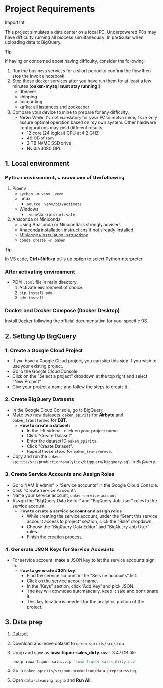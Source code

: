 # Project Requirements

> [!IMPORTANT]
> This project simulates a data center on a local PC. Underpowered PCs may have difficulty running all process simultaneously. In particular when uploading data to BigQuery.

> [!TIP]
> If having or concerned about having difficulty, consider the following:
>
> 1. Run the business services for a short period to confirm the flow then stop the invoice notebook.
> 1. Stop these docker services after you have run them for at least a few minutes (**oaken-mysql must stay running!**):
>    - dbeaver
>    - shipping
>    - accounting
>    - kafka: all instances and zookeeper
> 1. Compare your device to mine to prepare for any difficulty.
>    - **Note:** While it's not mandatory for your PC to match mine, I can only assure optimal operation based on my own system. Other hardware configurations may yield different results.
>       - 12 core (24 logical) CPU at 4.2 GHZ
>       - 48 GB of ram
>       - 2 TB NVME SSD drive
>       - Nvidia 3080 GPU

## 1. Local environment

### Python environment, choose one of the following

1. Pipenv
    - `python -m venv .venv`
    - Linux
        - `source .venv/bin/activate`
    - Windows
        - `.venv\Scripts\activate`
1. Anaconda or Miniconda
    - Using Anaconda or Miniconda is strongly advised.
    - [Anaconda installation instructions](https://docs.anaconda.com/free/anaconda/install/index.html) if not already installed.
    - [Miniconda installation instructions](https://docs.anaconda.com/free/miniconda/)
    - `conda create -n oaken`

> [!TIP]
> In VS code, **Ctrl+Shift+p** pulls up option to select Python interpreter.

### After activating environment

- PDM `.toml` file in main directory.
    1. Activate environment of choice.
    1. `pip install pdm`
    1. `pdm install`

### Docker and Docker Compose (Docker Desktop)

Install [Docker](https://docs.docker.com/get-docker/) following the official documentation for your specific OS.

## 2. Setting Up BigQuery

### 1. Create a Google Cloud Project

- If you have a Google Cloud project, you can skip this step if you wish to use your existing project.
- Go to the [Google Cloud Console](https://console.cloud.google.com/).
- Click on the "Select a project" dropdown at the top right and select "New Project".
- Give your project a name and follow the steps to create it.

### 2. Create BigQuery Datasets

- In the Google Cloud Console, go to BigQuery.
- Make two new datasets: `oaken_spirits` for **Airbyte** and `oaken_transformed` for **DBT**.
  - **How to create a dataset:**
    - In the left sidebar, click on your project name.
    - Click “Create Dataset”.
    - Enter the dataset ID  `oaken_spirits`.
    - Click "Create Dataset".
    - Repeat these steps for `oaken_transformed`.
- Copy and run the `oaken-spirits/src/production/analytics/bigquery/bigquery.sql` in BigQuery.

### 3. Create Service Accounts and Assign Roles

- Go to “IAM & Admin” > “Service accounts” in the Google Cloud Console.
- Click “Create Service Account”.
- Name your service account, `oaken-service-account`.
- Assign the “BigQuery Data Editor” and “BigQuery Job User” roles to the service account.
  - **How to create a service account and assign roles:**
    - While creating the service account, under the “Grant this service account access to project” section, click the “Role” dropdown.
    - Choose the “BigQuery Data Editor” and “BigQuery Job User” roles.
    - Finish the creation process.

### 4. Generate JSON Keys for Service Accounts

- For service account, make a JSON key to let the service accounts sign in.
  - **How to generate JSON key:**
    - Find the service account in the “Service accounts” list.
    - Click on the service account name.
    - In the “Keys” section, click “Add Key” and pick JSON.
    - The key will download automatically. Keep it safe and don’t share it.
    - This key location is needed for the analytics portion of the project.

## 3. Data prep

1. [Dataset](https://www.kaggle.com/datasets/residentmario/iowa-liquor-sales)
1. Download and move dataset to `oaken-spirits/src/data`
1. Unzip and save as **iowa-liquor-sales_dirty.csv** - 3.47 GB file

    ```bash
    unzip iowa-liquor-sales.zip 'iowa-liquor-sales_dirty.csv'
    ```

1. Go to `oaken-spirits/src/non-production/data-preprocessing`
1. Open `data-cleaning.ipynb` and **Run All**.

